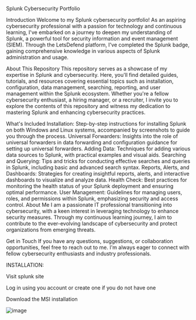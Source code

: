 Splunk Cybersecurity Portfolio

Introduction
Welcome to my Splunk cybersecurity portfolio! As an aspiring cybersecurity professional with a passion for technology and continuous learning, I've embarked on a journey to deepen my understanding of Splunk, a powerful tool for security information and event management (SIEM). Through the LetsDefend platform, I've completed the Splunk badge, gaining comprehensive knowledge in various aspects of Splunk administration and usage.

About This Repository
This repository serves as a showcase of my expertise in Splunk and cybersecurity. Here, you'll find detailed guides, tutorials, and resources covering essential topics such as installation, configuration, data management, searching, reporting, and user management within the Splunk ecosystem. Whether you're a fellow cybersecurity enthusiast, a hiring manager, or a recruiter, I invite you to explore the contents of this repository and witness my dedication to mastering Splunk and enhancing cybersecurity practices.

What's Included
Installation: Step-by-step instructions for installing Splunk on both Windows and Linux systems, accompanied by screenshots to guide you through the process.
Universal Forwarders: Insights into the role of universal forwarders in data forwarding and configuration guidance for setting up universal forwarders.
Adding Data: Techniques for adding various data sources to Splunk, with practical examples and visual aids.
Searching and Querying: Tips and tricks for conducting effective searches and queries in Splunk, including basic and advanced search syntax.
Reports, Alerts, and Dashboards: Strategies for creating insightful reports, alerts, and interactive dashboards to visualize and analyze data.
Health Check: Best practices for monitoring the health status of your Splunk deployment and ensuring optimal performance.
User Management: Guidelines for managing users, roles, and permissions within Splunk, emphasizing security and access control.
About Me
I am a passionate IT professional transitioning into cybersecurity, with a keen interest in leveraging technology to enhance security measures. Through my continuous learning journey, I aim to contribute to the ever-evolving landscape of cybersecurity and protect organizations from emerging threats.

Get in Touch
If you have any questions, suggestions, or collaboration opportunities, feel free to reach out to me. I'm always eager to connect with fellow cybersecurity enthusiasts and industry professionals.

INSTALLATION:

Visit splunk site

Log in using you account or create one if you do not have one

Download the MSI installation

![image](https://github.com/karothebenard/SIEM/assets/165713653/aafba881-1a7a-44eb-a35b-acd72de0ab4d)




